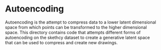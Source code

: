 # Autoencoding 

Autoencoding is the attempt to compress data to a lower latent dimensional space from which points can be transformed to the higher dimensional space. This directory contains code that attempts different forms of autoencoding on the skethcy dataset to create a generative latent space that can be used to compress and create new drawings. 
